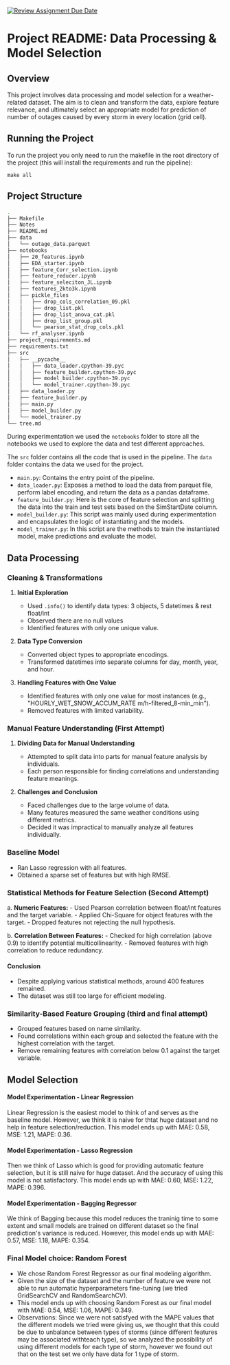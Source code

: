 [![Review Assignment Due Date](https://classroom.github.com/assets/deadline-readme-button-24ddc0f5d75046c5622901739e7c5dd533143b0c8e959d652212380cedb1ea36.svg)](https://classroom.github.com/a/YhqNqk94)


# Project README: Data Processing & Model Selection

## Overview

This project involves data processing and model selection for a weather-related dataset. The aim is to clean and transform the data, explore feature relevance, and ultimately select an appropriate model for prediction of number of outages caused by every storm in every location (grid cell).

## Running the Project
To run the project you only need to run the makefile in the root directory of the project (this will install the requirements and run the pipeline):
```
make all
```

## Project Structure
```bash
.
├── Makefile
├── Notes
├── README.md
├── data
│   └── outage_data.parquet
├── notebooks
│   ├── 20_features.ipynb
│   ├── EDA_starter.ipynb
│   ├── feature_Corr_selection.ipynb
│   ├── feature_reducer.ipynb
│   ├── feature_seleciton_JL.ipynb
│   ├── features_2kto3k.ipynb
│   ├── pickle_files
│   │   ├── drop_cols_correlation_09.pkl
│   │   ├── drop_list.pkl
│   │   ├── drop_list_anova_cat.pkl
│   │   ├── drop_list_group.pkl
│   │   └── pearson_stat_drop_cols.pkl
│   └── rf_analyser.ipynb
├── project_requirements.md
├── requirements.txt
├── src
│   ├── __pycache__
│   │   ├── data_loader.cpython-39.pyc
│   │   ├── feature_builder.cpython-39.pyc
│   │   ├── model_builder.cpython-39.pyc
│   │   └── model_trainer.cpython-39.pyc
│   ├── data_loader.py
│   ├── feature_builder.py
│   ├── main.py
│   ├── model_builder.py
│   └── model_trainer.py
└── tree.md
```
During experimentation we used the `notebooks` folder to store all the notebooks we used to explore the data and test different approaches. 

The `src` folder contains all the code that is used in the pipeline. The `data` folder contains the data we used for the project.

- `main.py`: Contains the entry point of the pipeline.
- `data_loader.py`: Exposes a method to load the data from parquet file, perform label encoding, and return the data as a pandas dataframe.
- `feature_builder.py`: Here is the core of feature selection and splitting the data into the train and test sets based on the SimStartDate column.
- `model_builder.py`: This script was mainly used during experimentation and encapsulates the logic of instantiating and the models.
- `model_trainer.py`: In this script are the methods to train the instantiated model, make predictions and evaluate the model.



## Data Processing

### Cleaning & Transformations

1. **Initial Exploration**
   - Used `.info()` to identify data types: 3 objects, 5 datetimes & rest float/int
   - Observed there are no null values
   - Identified features with only one unique value.

2. **Data Type Conversion**
   - Converted object types to appropriate encodings.
   - Transformed datetimes into separate columns for day, month, year, and hour.

3. **Handling Features with One Value**
   - Identified features with only one value for most instances (e.g., "HOURLY_WET_SNOW_ACCUM_RATE m/h-filtered_8-min_min").
   - Removed features with limited variability.

### Manual Feature Understanding (First Attempt)

1. **Dividing Data for Manual Understanding**
   - Attempted to split data into parts for manual feature analysis by individuals.
   - Each person responsible for finding correlations and understanding feature meanings.

2. **Challenges and Conclusion**
   - Faced challenges due to the large volume of data.
   - Many features measured the same weather conditions using different metrics.
   - Decided it was impractical to manually analyze all features individually.

### Baseline Model

- Ran Lasso regression with all features.
- Obtained a sparse set of features but with high RMSE.

### Statistical Methods for Feature Selection (Second Attempt)

   a. **Numeric Features:**
      - Used Pearson correlation between float/int features and the target variable.
      - Applied Chi-Square for object features with the target.
      - Dropped features not rejecting the null hypothesis.

   b. **Correlation Between Features:**
      - Checked for high correlation (above 0.9) to identify potential multicollinearity.
      - Removed features with high correlation to reduce redundancy.

#### Conclusion

- Despite applying various statistical methods, around 400 features remained.
- The dataset was still too large for efficient modeling.

### Similarity-Based Feature Grouping (third and final attempt)

- Grouped features based on name similarity.
- Found correlations within each group and selected the feature with the highest correlation with the target.
- Remove remaining features with correlation below 0.1 against the target variable.

## Model Selection

#### Model Experimentation - Linear Regression
Linear Regression is the easiest model to think of and serves as the baseline model. However, we think it is naive for thtat huge dataset and no help in feature selection/reduction. This model ends up with MAE: 0.58, MSE: 1.21, MAPE: 0.36.

#### Model Experimentation - Lasso Regression
Then we think of Lasso which is good for providing automatic feature selection, but it is still naive for huge dataset. And the accuracy of using this model is not satisfactory. This model ends up with MAE: 0.60, MSE: 1.22, MAPE: 0.396.

#### Model Experimentation - Bagging Regressor
We think of Bagging because this model reduces the traninig time to some extent and small models are trained on different dataset so the final prediction's variance is reduced. However, this model ends up with MAE: 0.57, MSE: 1.18, MAPE: 0.354.

### Final Model choice: Random Forest
- We chose Random Forest Regressor as our final modeling algorithm.
- Given the size of the dataset and the number of feature we were not able to run automatic hyperparameters fine-tuning (we tried GridSearchCV and RandomSearchCV).
- This model ends up with choosing Random Forest as our final model with MAE: 0.54, MSE: 1.06, MAPE: 0.349.
- Observations: Since we were not satisfyed with the MAPE values that the different models we tried were giving us, we thought that this could be due to unbalance between types of storms (since different features may be associated withteach type), so we analyzed the possibility of using different models for each type of storm, however we found out that on the test set we only have data for 1 type of storm.